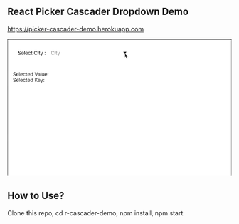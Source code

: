
## React Picker Cascader Dropdown Demo

https://picker-cascader-demo.herokuapp.com

![demo](https://raw.githubusercontent.com/asifsha/r-cascader-demo/master/demo/demo.gif)

## How to Use?
Clone this repo, cd r-cascader-demo, npm install, npm start
